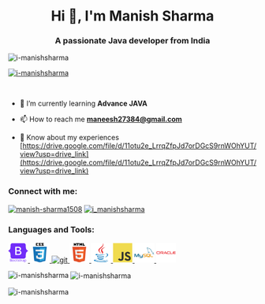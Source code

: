 <h1 align="center">Hi 👋, I'm Manish Sharma</h1>
<h3 align="center">A passionate Java developer from India</h3>

<p align="left"> <img src="https://komarev.com/ghpvc/?username=i-manishsharma&label=Profile%20views&color=0e75b6&style=flat" alt="i-manishsharma" /> </p>

<p align="left"> <a href="https://github.com/ryo-ma/github-profile-trophy"><img src="https://github-profile-trophy.vercel.app/?username=i-manishsharma" alt="i-manishsharma" /></a> </p>

<p align="left"> <a href="https://twitter.com/" target="blank"><img src="https://img.shields.io/twitter/follow/?logo=twitter&style=for-the-badge" alt="" /></a> </p>

- 🌱 I’m currently learning **Advance JAVA**

- 📫 How to reach me **maneesh27384@gmail.com**

- 📄 Know about my experiences [https://drive.google.com/file/d/11otu2e_LrrqZfpJd7orDGcS9rnWOhYUT/view?usp=drive_link](https://drive.google.com/file/d/11otu2e_LrrqZfpJd7orDGcS9rnWOhYUT/view?usp=drive_link)

<h3 align="left">Connect with me:</h3>
<p align="left">
<a href="https://linkedin.com/in/manish-sharma1508" target="blank"><img align="center" src="https://raw.githubusercontent.com/rahuldkjain/github-profile-readme-generator/master/src/images/icons/Social/linked-in-alt.svg" alt="manish-sharma1508" height="30" width="40" /></a>
<a href="https://www.leetcode.com/i_manishsharma" target="blank"><img align="center" src="https://raw.githubusercontent.com/rahuldkjain/github-profile-readme-generator/master/src/images/icons/Social/leet-code.svg" alt="i_manishsharma" height="30" width="40" /></a>
</p>

<h3 align="left">Languages and Tools:</h3>
<p align="left"> <a href="https://getbootstrap.com" target="_blank" rel="noreferrer"> <img src="https://raw.githubusercontent.com/devicons/devicon/master/icons/bootstrap/bootstrap-plain-wordmark.svg" alt="bootstrap" width="40" height="40"/> </a> <a href="https://www.w3schools.com/css/" target="_blank" rel="noreferrer"> <img src="https://raw.githubusercontent.com/devicons/devicon/master/icons/css3/css3-original-wordmark.svg" alt="css3" width="40" height="40"/> </a> <a href="https://git-scm.com/" target="_blank" rel="noreferrer"> <img src="https://www.vectorlogo.zone/logos/git-scm/git-scm-icon.svg" alt="git" width="40" height="40"/> </a> <a href="https://www.w3.org/html/" target="_blank" rel="noreferrer"> <img src="https://raw.githubusercontent.com/devicons/devicon/master/icons/html5/html5-original-wordmark.svg" alt="html5" width="40" height="40"/> </a> <a href="https://www.java.com" target="_blank" rel="noreferrer"> <img src="https://raw.githubusercontent.com/devicons/devicon/master/icons/java/java-original.svg" alt="java" width="40" height="40"/> </a> <a href="https://developer.mozilla.org/en-US/docs/Web/JavaScript" target="_blank" rel="noreferrer"> <img src="https://raw.githubusercontent.com/devicons/devicon/master/icons/javascript/javascript-original.svg" alt="javascript" width="40" height="40"/> </a> <a href="https://www.mysql.com/" target="_blank" rel="noreferrer"> <img src="https://raw.githubusercontent.com/devicons/devicon/master/icons/mysql/mysql-original-wordmark.svg" alt="mysql" width="40" height="40"/> </a> <a href="https://www.oracle.com/" target="_blank" rel="noreferrer"> <img src="https://raw.githubusercontent.com/devicons/devicon/master/icons/oracle/oracle-original.svg" alt="oracle" width="40" height="40"/> </a> </p>

<p><img align="left" src="https://github-readme-stats.vercel.app/api/top-langs?username=i-manishsharma&show_icons=true&locale=en&layout=compact" alt="i-manishsharma" /></p>

<p>&nbsp;<img align="center" src="https://github-readme-stats.vercel.app/api?username=i-manishsharma&show_icons=true&locale=en" alt="i-manishsharma" /></p>

<p><img align="center" src="https://github-readme-streak-stats.herokuapp.com/?user=i-manishsharma&" alt="i-manishsharma" /></p>
